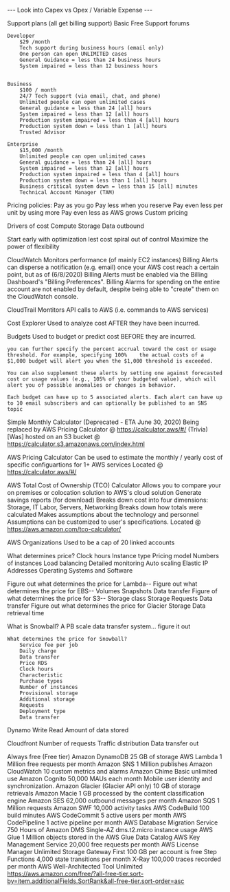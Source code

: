 --- Look into Capex vs Opex / Variable Expense ---

Support plans (all get billing support)
    Basic
        Free
        Support forums

    Developer
        $29 /month
        Tech support during business hours (email only)
        One person can open UNLIMITED cases
        General Guidance = less than 24 business hours
        System impaired = less than 12 business hours


    Business
        $100 / month
        24/7 Tech support (via email, chat, and phone)
        Unlimited people can open unlimited cases
        General guidance = less than 24 [all] hours
        System impaired = less than 12 [all] hours
        Production system impaired = less than 4 [all] hours
        Production system down = less than 1 [all] hours
        Trusted Advisor

    Enterprise
        $15,000 /month
        Unlimited people can open unlimited cases
        General guidance = less than 24 [all] hours
        System impaired = less than 12 [all] hours
        Production system impaired = less than 4 [all] hours
        Production system down = less than 1 [all] hours
        Business critical system down = less than 15 [all] minutes
        Technical Account Manager (TAM)

Pricing policies:
	Pay as you go
	Pay less when you reserve
    Pay even less per unit by using more
    Pay even less as AWS grows
    Custom pricing

Drivers of cost
    Compute
    Storage
    Data outbound

Start early with optimization lest cost spiral out of control
Maximize the power of flexibility

CloudWatch
    Monitors performance (of mainly EC2 instances)
    Billing Alerts can disperse a notification (e.g. email) once your AWS cost reach a certain point, but as of
    (6/8/2020) Billing Alerts must be enabled via the Billing Dashboard's "Billing Preferences". Billing Alarms
    for spending on the entire account are not enabled by default, despite being able to "create" them on the
    CloudWatch console.

CloudTrail
    Montitors API calls to AWS (i.e. commands to AWS services)

Cost Explorer
    Used to analyze cost AFTER they have been incurred.

Budgets
    Used to budget or predict cost BEFORE they are incurred.

    you can further specify the percent accrual toward the cost or usage threshold. For example, specifying 100%    the actual costs of a $1,000 budget will alert you when the $1,000 threshold is exceeded.

    You can also supplement these alerts by setting one against forecasted cost or usage values (e.g., 105% of your budgeted value), which will alert you of possible anomalies or changes in behavior.

    Each budget can have up to 5 associated alerts. Each alert can have up to 10 email subscribers and can optionally be published to an SNS topic

Simple Monthly Calculator (Deprecated - ETA June 30, 2020)
    Being replaced by AWS Pricing Calculator @ https://calculator.aws/#/
    (Trivia) [Was] hosted on an S3 bucket @ https://calculator.s3.amazonaws.com/index.html

AWS Pricing Calculator
    Can be used to estimate the monthly / yearly cost of specific configuartions for 1+ AWS services
    Located @ https://calculator.aws/#/

AWS Total Cost of Ownership (TCO) Calculator 
    Allows you to compare your on premises or colocation solution to AWS's cloud solution
    Generate savings reports (for download)
    Breaks down cost into four dimensions: Storage, IT Labor, Servers, Networking
    Breaks down how totals were calculated
    Makes assumptions about the technology and personnel
    Assumptions can be customized to user's specifications.
    Located @ https://aws.amazon.com/tco-calculator/


AWS Organizations
    Used to be a cap of 20 linked accounts
    
What determines price?
	Clock hours
    Instance type
    Pricing model
    Numbers of instances
    Load balancing
    Detailed monitoring
    Auto scaling
    Elastic IP Addresses
    Operating Systems and Software


Figure out what determines the price for Lambda--
Figure out what determines the price for EBS--
	Volumes
	Snapshots
	Data transfer
Figure of what determines the price for S3--
	Storage class
	Storage
	Requests
	Data transfer
Figure out what determines the price for Glacier
	Storage
	Data retrieval time

What is Snowball?
	A PB scale data transfer system… figure it out

    What determines the price for Snowball?
        Service fee per job
        Daily charge
        Data transfer
        Price RDS
        Clock hours
        Characteristic
        Purchase types
        Number of instances
        Provisional storage
        Additional storage
        Requests
        Deployment type
        Data transfer

Dynamo
    Write
    Read
    Amount of data stored
    
Cloudfront
    Number of requests
    Traffic distribution
    Data transfer out


Always free (Free tier)
    Amazon DynamoDB
        25 GB
        of storage
    AWS Lambda
        1 Million
        free requests per month
    Amazon SNS
        1 Million
        publishes
    Amazon CloudWatch
        10
        custom metrics and alarms
    Amazon Chime
        Basic
        unlimited use
    Amazon Cognito
        50,000
        MAUs each month
        Mobile user identity and synchronization.
    Amazon Glacier (Glacier API only)
        10 GB
        of storage retrievals
    Amazon Macie
        1 GB
        processed by the content classification engine
    Amazon SES
        62,000
        outbound messages per month
    Amazon SQS
        1 Million
        requests
    Amazon SWF
        10,000
        activity tasks
    AWS CodeBuild
        100 build minutes
    AWS CodeCommit
        5
        active users per month
    AWS CodePipeline
        1
        active pipeline per month
    AWS Database Migration Service
        750 Hours
        of Amazon DMS Single-AZ dms.t2.micro instance usage
    AWS Glue
        1 Million objects stored in the AWS Glue Data Catalog
    AWS Key Management Service
        20,000 free requests per month
    AWS License Manager
        Unlimited
    Storage Gateway
        First 100 GB per account is free
    Step Functions
        4,000 state transitions per month
    X-Ray
        100,000 traces recorded per month
    AWS Well-Architected Tool
        Unlimited
    https://aws.amazon.com/free/?all-free-tier.sort-by=item.additionalFields.SortRank&all-free-tier.sort-order=asc